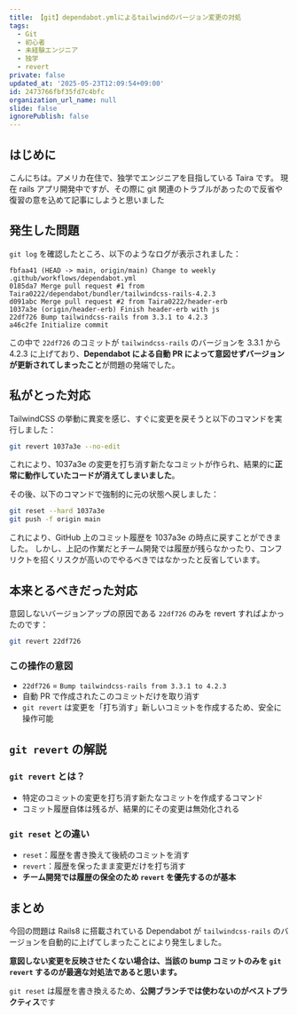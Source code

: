 ```yaml
---
title: 【git】dependabot.ymlによるtailwindのバージョン変更の対処
tags:
  - Git
  - 初心者
  - 未経験エンジニア
  - 独学
  - revert
private: false
updated_at: '2025-05-23T12:09:54+09:00'
id: 2473766fbf35fd7c4bfc
organization_url_name: null
slide: false
ignorePublish: false
---
```


## はじめに

こんにちは。アメリカ在住で、独学でエンジニアを目指している Taira です。
現在 rails アプリ開発中ですが、その際に git 関連のトラブルがあったので反省や復習の意を込めて記事にしようと思いました

## 発生した問題

`git log` を確認したところ、以下のようなログが表示されました：

```
fbfaa41 (HEAD -> main, origin/main) Change to weekly .github/workflows/dependabot.yml
0185da7 Merge pull request #1 from Taira0222/dependabot/bundler/tailwindcss-rails-4.2.3
d091abc Merge pull request #2 from Taira0222/header-erb
1037a3e (origin/header-erb) Finish header-erb with js
22df726 Bump tailwindcss-rails from 3.3.1 to 4.2.3
a46c2fe Initialize commit
```

この中で `22df726` のコミットが `tailwindcss-rails` のバージョンを 3.3.1 から 4.2.3 に上げており、**Dependabot による自動 PR によって意図せずバージョンが更新されてしまったこと**が問題の発端でした。

## 私がとった対応

TailwindCSS の挙動に異変を感じ、すぐに変更を戻そうと以下のコマンドを実行しました：

```bash
git revert 1037a3e --no-edit
```

これにより、1037a3e の変更を打ち消す新たなコミットが作られ、結果的に**正常に動作していたコードが消えてしまいました**。

その後、以下のコマンドで強制的に元の状態へ戻しました：

```bash
git reset --hard 1037a3e
git push -f origin main
```

これにより、GitHub 上のコミット履歴を 1037a3e の時点に戻すことができました。
しかし、上記の作業だとチーム開発では履歴が残らなかったり、コンフリクトを招くリスクが高いのでやるべきではなかったと反省しています。

## 本来とるべきだった対応

意図しないバージョンアップの原因である `22df726` のみを revert すればよかったのです：

```bash
git revert 22df726
```

### この操作の意図

- `22df726` = `Bump tailwindcss-rails from 3.3.1 to 4.2.3`
- 自動 PR で作成されたこのコミットだけを取り消す
- `git revert` は変更を「打ち消す」新しいコミットを作成するため、安全に操作可能

## `git revert` の解説

### `git revert` とは？

- 特定のコミットの変更を打ち消す新たなコミットを作成するコマンド
- コミット履歴自体は残るが、結果的にその変更は無効化される

### `git reset` との違い

- `reset`：履歴を書き換えて後続のコミットを消す
- `revert`：履歴を保ったまま変更だけを打ち消す
- **チーム開発では履歴の保全のため `revert` を優先するのが基本**

## まとめ

今回の問題は Rails8 に搭載されている Dependabot が `tailwindcss-rails` のバージョンを自動的に上げてしまったことにより発生しました。

**意図しない変更を反映させたくない場合は、当該の bump コミットのみを `git revert` するのが最適な対処法であると思います。**

`git reset` は履歴を書き換えるため、**公開ブランチでは使わないのがベストプラクティス**です
